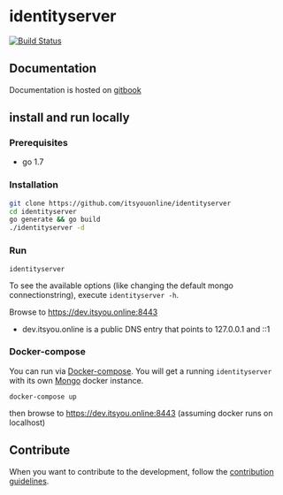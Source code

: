 # identityserver

[![Build Status](https://travis-ci.org/itsyouonline/identityserver.svg?branch=master)](https://travis-ci.org/itsyouonline/identityserver)

## Documentation

 Documentation is hosted on [gitbook](https://gig.gitbooks.io/itsyouonline/content/)

## install and run locally

### Prerequisites

* go 1.7

### Installation

```bash
git clone https://github.com/itsyouonline/identityserver
cd identityserver
go generate && go build
./identityserver -d
```

### Run

```
identityserver
```

To see the available options (like changing the default mongo connectionstring), execute `identityserver -h`.

Browse to https://dev.itsyou.online:8443

* dev.itsyou.online is a public DNS entry that points to 127.0.0.1 and ::1


### Docker-compose

You can run via [Docker-compose](https://docs.docker.com/compose/install/). You will get a running `identityserver` with its own [Mongo](https://hub.docker.com/_/mongo/) docker instance.

```
docker-compose up
```

then browse to https://dev.itsyou.online:8443 (assuming docker runs on localhost)

## Contribute

When you want to contribute to the development, follow the [contribution guidelines](contributing.md).
